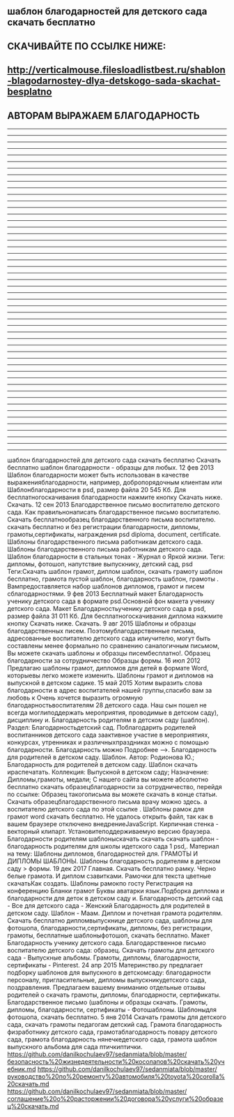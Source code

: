 шаблон благодарностей для детского сада скачать бесплатно
--------------------------------------------------
СКАЧИВАЙТЕ ПО ССЫЛКЕ НИЖЕ:
--------------------------------------------------
http://verticalmouse.filesloadlistbest.ru/shablon-blagodarnostey-dlya-detskogo-sada-skachat-besplatno
--------------------------------------------------
АВТОРАМ ВЫРАЖАЕМ БЛАГОДАРНОСТЬ
--------------------------------------------------
--------------------------------------------------
--------------------------------------------------
--------------------------------------------------
--------------------------------------------------
--------------------------------------------------
--------------------------------------------------
--------------------------------------------------
--------------------------------------------------
--------------------------------------------------
--------------------------------------------------
--------------------------------------------------
--------------------------------------------------
--------------------------------------------------
--------------------------------------------------
--------------------------------------------------
--------------------------------------------------
--------------------------------------------------
--------------------------------------------------
--------------------------------------------------
--------------------------------------------------
--------------------------------------------------
--------------------------------------------------
--------------------------------------------------
--------------------------------------------------
--------------------------------------------------
--------------------------------------------------
--------------------------------------------------
--------------------------------------------------
--------------------------------------------------
--------------------------------------------------
--------------------------------------------------
--------------------------------------------------
--------------------------------------------------
--------------------------------------------------
--------------------------------------------------
--------------------------------------------------
--------------------------------------------------
--------------------------------------------------
--------------------------------------------------
--------------------------------------------------
--------------------------------------------------
--------------------------------------------------
--------------------------------------------------
--------------------------------------------------
--------------------------------------------------
--------------------------------------------------
--------------------------------------------------
--------------------------------------------------
--------------------------------------------------
--------------------------------------------------
шаблон благодарностей для детского сада скачать бесплатно Скачать бесплатно шаблон благодарности - образцы для любых. 12 фев 2013  Шаблон благодарности может быть использован в качестве выраженияблагодарности, например, добропорядочным клиентам или  Шаблонблагодарности в psd, размер файла  20 545 Кб. Для бесплатногоскачивания благодарности нажмите кнопку Скачать ниже. Скачать. 12 сен 2013  Благодарственное письмо воспитателю детского сада. Как правильнонаписать благодарственное письмо воспитателю. Скачать бесплатнообразец благодарственного письма воспитателю. скачать бесплатно и без регистрации благодарности, дипломы, грамоты,сертификаты, награждения psd diploma, document, certificate. Шаблоны благодарственного письма работникам детского сада. Шаблоны благодарственного письма работникам детского сада. Шаблон благодарности в стальных тонах - Журнал о Яркой жизни. Теги: дипломы, фотошоп, напутствие выпускнику, детский сад, psd  Теги:Скачать шаблон грамот, диплом шаблон, скачать грамоту шаблон бесплатно, грамота пустой шаблон, благодарность шаблон, грамоты . Вампредоставляется набор шаблонов дипломов, грамот и писем сблагодарностями.
9 фев 2013  Бесплатный макет Благодарность ученику детского сада в формате psd.Основной фон макета  ученику детского сада. Макет Благодарностьученику детского сада в psd, размер файла  31 011 Кб. Для бесплатногоскачивания диплома нажмите кнопку Скачать ниже. Скачать. 9 авг 2015  Шаблоны и образцы благодарственных писем.  Поэтомублагодарственные письма, адресованные воспитателю детского сада илиучителю, могут быть составлены менее формально по сравнению саналогичным письмом,  Вы можете скачать шаблоны и образцы писембесплатно!. Образец благодарности за сотрудничество Образцы формы. 16 июл 2012  Предлагаю шаблоны грамот, дипломов для детей в формате Word, которыевы легко можете изменить. Шаблоны грамот и дипломов на выпускной в детском садике. 15 май 2015  Хотим выразить слова благодарности в адрес воспитателей нашей группы,спасибо вам за любовь к  Очень хочется выразить огромную благодарностьвоспитателям 28 детского сада. Наш сын пошел  не всегда моглиподдержать мероприятия, проводимые в детском саду), дисциплину и. Благодарность родителям в детском саду (шаблон). Раздел: Благодарностьдетский сад. Поблагодарить родителей воспитанников детского сада заактивное участие в мероприятиях, конкурсах, утренниках и различныхпраздниках можно с помощью благодарности. Благодарность можно Подробнее -->. Благодарность для родителей в детском саду. Шаблон. Автор: Родионова Ю.; Благодарность для родителей в детском саду. Шаблон  скачать ираспечатать. Коллекция: Выпускной в детском саду; Назначение: Дипломы,грамоты, медали;
С нашего сайта вы можете абсолютно бесплатно скачать образецблагодарности за сотрудничество, перейдя по ссылке:  Образец такогописьма вы можете скачать в конце статьи.  Скачать образецблагодарственного письма врачу можно здесь. а воспитателю детского сада по этой ссылке . Шаблоны рамок для грамот word скачать бесплатно. Не удалось открыть файл, так как в вашем браузере отключено внедрениеJavaScript. Кирпичная стенка - векторный клипарт. Установитеподдерживаемую версию браузера. Благодарности родителям шаблоныскачать скачать скачать шаблон - благодарность родителям для школы идетского сада 1 psd,. Материал на тему: Шаблоны дипломов, благодарностей для. ГРАМОТЫ И ДИПЛОМЫ ШАБЛОНЫ. Шаблоны благодарность родителям в детском саду >  формы. 19 дек 2017  Главная. Скачать бесплатно рамку. Черно белые грамота. И диплом сзавитками. Рамочки для текста цветные скачатьКак создать. Шаблоны рамокпо госту Регистрация на конференцию Бланки грамот Буквы аватарки язык.Подборка диплома и благодарности для деток в детском саду и. Благодарность детский сад - Все для детского сада - Женский
Благодарность для родителей в детском саду. Шаблон - Маам. Диплом и почетная грамота родителям. Скачать бесплатно дипломвыпускнице детского сада, шаблоны для фотошопа, благодарности,сертификаты, дипломы, без регистрации, грамоты, бесплатные шаблоныфотошоп, скачать бесплатно. Макет Благодарность ученику детского сада. Благодарственное письмо воспитателю детского сада: образец. Скачать грамоты для детского сада - Выпускные альбомы. Грамоты, дипломы, благодарности, сертификаты - Pinterest. 24 апр 2015  Материнство.ру предлагает подборку шаблонов для выпускного в детскомсаду: благодарности персоналу, пригласительные, дипломы выпускникудетского сада, поздравления. Предлагаем вашему вниманию отдельные отзывы родителей о
скачать грамоты, дипломы, благодарности, сертификаты. Благодарственное письмо (шаблоны и образцы скачать. Грамоты, дипломы, благодарности, сертификаты - Фотошаблоны. Шаблоныдля фотошопа, скачать бесплатно. 5 янв 2014  Скачать грамоты для детского сада, скачать грамоты педагогам детский сад. Грамота благодарность физработнику детского сада, грамотаблагодарность повару детского сада, грамота благодарность нянечкедетского сада, грамота  шаблон выпускного альбома для сада птичкиптички.
https://github.com/danilkochulaev97/sedanmiata/blob/master/безопасность%20жизнедеятельности%20косолапов%20скачать%20учебник.md
https://github.com/danilkochulaev97/sedanmiata/blob/master/руководство%20по%20ремонту%20автомобиля%20toyota%20corolla%20скачать.md
https://github.com/danilkochulaev97/sedanmiata/blob/master/соглашение%20о%20расторжении%20договора%20услуги%20образец%20скачать.md